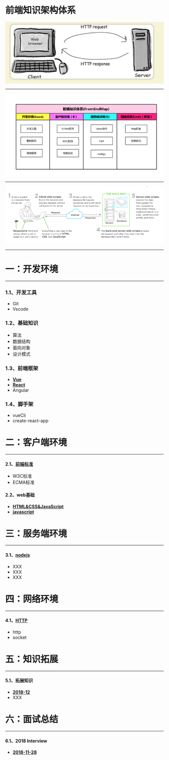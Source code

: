 # 前端知识架构体系

![](gitbook/assets/import222.png)

---

![](gitbook/assets/1.png)

---

![](gitbook/assets/22.png)

---

# 一：开发环境

---

### 1.1、开发工具

* Git
* Vscode

### 1.2、基础知识

* 算法
* 数据结构
* 面向对象
* 设计模式

### 1.3、前端框架

* [**Vue**](https://zhouxianfei.gitee.io/gitbook-front/vue/)
* [**React**](https://zhouxianfei.gitee.io/gitbook-front/react/)
* Angular

### 1.4、脚手架

* vueCli
* create-react-app

# 二：客户端环境

---

#### 2.1、[前端标准](https://zhouxianfei.gitee.io/gitbook-front/frontEndMap/webStandard)

* W3C标准
* ECMA标准

#### 2.2、web基础

* [**HTML&CSS&JavaScript**](https://zhouxianfei.gitee.io/gitbook-front/webbasic/)
* [**javascript**](https://zhouxianfei.gitee.io/gitbook-front/javascript/)

# 三：服务端环境

---

#### 3.1、[nodejs](https://zhouxianfei.gitbooks.io/nodejs/content/)

* XXX
* XXX
* XXX

# **四：网络环境**

---

#### 4.1、[HTTP](https://zhouxianfei.gitee.io/gitbook-front/network/)

* http
* socket

# 五：知识拓展

---

#### 5.1、拓展知识

* [**2018-12**](https://zhouxianfei.gitee.io/gitbook-front/knowledge/)
* XXX

# 六：面试总结

---

#### 6.1、2018  Interview

* [**2018-11-28**](https://zhouxianfei.gitee.io/gitbook-front/resume/)



